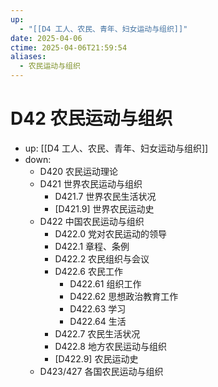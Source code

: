 ```yaml
---
up:
  - "[[D4 工人、农民、青年、妇女运动与组织]]"
date: 2025-04-06
ctime: 2025-04-06T21:59:54
aliases:
  - 农民运动与组织
---
```


# D42 农民运动与组织

- up: [[D4 工人、农民、青年、妇女运动与组织]]
- down:
	- D420 农民运动理论
	- D421 世界农民运动与组织
		- D421.7 世界农民生活状况
		- [D421.9] 世界农民运动史
	- D422 中国农民运动与组织
		- D422.0 党对农民运动的领导
		- D422.1 章程、条例
		- D422.2 农民组织与会议
		- D422.6 农民工作
			- D422.61 组织工作
			- D422.62 思想政治教育工作
			- D422.63 学习
			- D422.64 生活
		- D422.7 农民生活状况
		- D422.8 地方农民运动与组织
		- [D422.9] 农民运动史
	- D423/427 各国农民运动与组织
